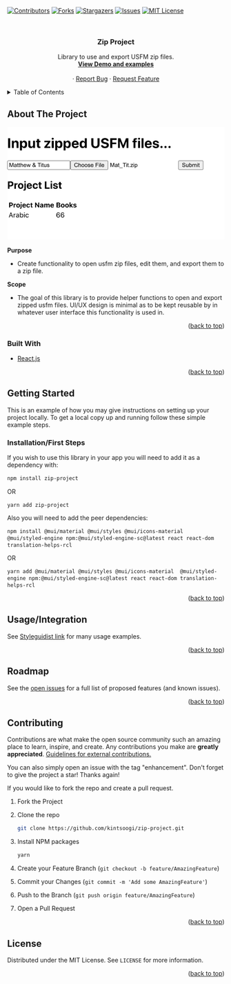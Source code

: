 <div id="top"></div>

<!-- PROJECT SHIELDS -->
<!--
*** I'm using markdown "reference style" links for readability.
*** Reference links are enclosed in brackets [ ] instead of parentheses ( ).
*** See the bottom of this document for the declaration of the reference variables
*** for contributors-url, forks-url, etc. This is an optional, concise syntax you may use.
*** https://www.markdownguide.org/basic-syntax/#reference-style-links
-->

[![Contributors][contributors-shield]](https://github.com/kintsoogi/zip-project/graphs/contributors)
[![Forks][forks-shield]](https://github.com/kintsoogi/zip-project/network/members)
[![Stargazers][stars-shield]](https://github.com/kintsoogi/zip-project/stargazers)
[![Issues][issues-shield]](https://github.com/kintsoogi/zip-project/issues)
[![MIT License][license-shield]](https://github.com/kintsoogi/zip-project/blob/main/LICENSE)

<!-- PROJECT LOGO -->
<br />
<div align="center">

<h3 align="center">Zip Project</h3>

  <p align="center">
    Library to use and export USFM zip files. 
    <br />
    <a href="https://zip-project.netlify.app/"><strong>View Demo and examples</strong></a>
    <br />
    <br />
    ·
    <a href="https://github.com/kintsoogi/zip-project/issues">Report Bug</a>
    ·
    <a href="https://github.com/kintsoogi/zip-project/issues">Request Feature</a>
  </p>
</div>

<!-- TABLE OF CONTENTS -->
<details>
  <summary>Table of Contents</summary>
  <ol>
    <li>
      <a href="#about-the-project">About The Project</a>
      <ul>
        <li><a href="#built-with">Built With</a></li>
      </ul>
    </li>
    <li>
      <a href="#getting-started">Getting Started</a>
      <ul>
        <li><a href="#installation">Installation</a></li>
      </ul>
    </li>
    <li><a href="#usage">Usage</a></li>
    <li><a href="#roadmap">Roadmap</a></li>
    <li><a href="#contributing">Contributing</a></li>
    <li><a href="#license">License</a></li>
  </ol>
</details>

<!-- ABOUT THE PROJECT -->

## About The Project

![Product Name Screen Shot](./images/screenshot.png)

**Purpose**

- Create functionality to open usfm zip files, edit them, and export them to a zip file.

**Scope**

- The goal of this library is to provide helper functions to open and export zipped usfm files. UI/UX design is minimal as to be kept reusable by in whatever user interface this functionality is used in.

<p align="right">(<a href="#top">back to top</a>)</p>

### Built With

- [React.js](https://reactjs.org/)

<p align="right">(<a href="#top">back to top</a>)</p>

<!-- GETTING STARTED -->

## Getting Started

This is an example of how you may give instructions on setting up your project locally.
To get a local copy up and running follow these simple example steps.

### Installation/First Steps

If you wish to use this library in your app you will need to add it as a dependency with:

```sh
npm install zip-project
```

OR

```shell
yarn add zip-project
```

Also you will need to add the peer dependencies:

```shell
npm install @mui/material @mui/styles @mui/icons-material  @mui/styled-engine npm:@mui/styled-engine-sc@latest react react-dom translation-helps-rcl
```

OR

```shell
yarn add @mui/material @mui/styles @mui/icons-material  @mui/styled-engine npm:@mui/styled-engine-sc@latest react react-dom translation-helps-rcl
```

<p align="right">(<a href="#top">back to top</a>)</p>

<!-- USAGE EXAMPLES -->

## Usage/Integration

See [Styleguidist link](https://zip-project.netlify.app/) for many usage examples.

<p align="right">(<a href="#top">back to top</a>)</p>

<!-- ROADMAP -->

## Roadmap

See the [open issues](https://github.com/kintsoogi/zip-project/issues) for a full list of proposed features (and known issues).

<p align="right">(<a href="#top">back to top</a>)</p>

<!-- CONTRIBUTING -->

## Contributing

Contributions are what make the open source community such an amazing place to learn, inspire, and create. Any contributions you make are **greatly appreciated**. [Guidelines for external contributions.](https://forum.door43.org)

You can also simply open an issue with the tag "enhancement".
Don't forget to give the project a star! Thanks again!

If you would like to fork the repo and create a pull request.

1. Fork the Project
2. Clone the repo
   ```sh
   git clone https://github.com/kintsoogi/zip-project.git
   ```
3. Install NPM packages

   ```sh
   yarn
   ```

4. Create your Feature Branch (`git checkout -b feature/AmazingFeature`)
5. Commit your Changes (`git commit -m 'Add some AmazingFeature'`)
6. Push to the Branch (`git push origin feature/AmazingFeature`)
7. Open a Pull Request

<p align="right">(<a href="#top">back to top</a>)</p>

<!-- LICENSE -->

## License

Distributed under the MIT License. See `LICENSE` for more information.

<p align="right">(<a href="#top">back to top</a>)</p>

<!-- MARKDOWN LINKS & IMAGES -->
<!-- https://www.markdownguide.org/basic-syntax/#reference-style-links -->

[contributors-shield]: https://img.shields.io/github/contributors/kintsoogi/zip-project.svg?style=for-the-badge
[contributors-url]: https://github.com/kintsoogi/zip-project/graphs/contributors
[forks-shield]: https://img.shields.io/github/forks/kintsoogi/zip-project.svg?style=for-the-badge
[forks-url]: https://github.com/kintsoogi/zip-project/network/members
[stars-shield]: https://img.shields.io/github/stars/kintsoogi/zip-project.svg?style=for-the-badge
[stars-url]: https://github.com/kintsoogi/zip-project/stargazers
[issues-shield]: https://img.shields.io/github/issues/kintsoogi/zip-project.svg?style=for-the-badge
[issues-url]: https://github.com/kintsoogi/zip-project/issues
[license-shield]: https://img.shields.io/github/license/kintsoogi/zip-project.svg?style=for-the-badge
[license-url]: https://github.com/kintsoogi/zip-project/blob/master/LICENSE.txt
[linkedin-shield]: https://img.shields.io/badge/-LinkedIn-black.svg?style=for-the-badge&logo=linkedin&colorB=555
[linkedin-url]: https://linkedin.com/in/linkedin_username
[product-screenshot]: images/screenshot.png
